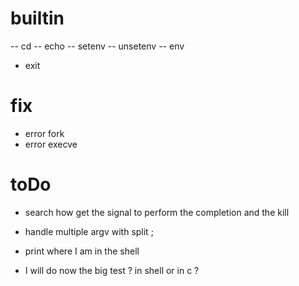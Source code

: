 # builtin 
-- cd
-- echo
-- setenv
-- unsetenv
-- env
- exit

# fix 
- error fork 
- error execve


# toDo 
- search how get the signal to perform the completion and the kill
- handle multiple argv with split ;
- print where I am in the shell 


- I will do now the big test ? in shell or in c ?